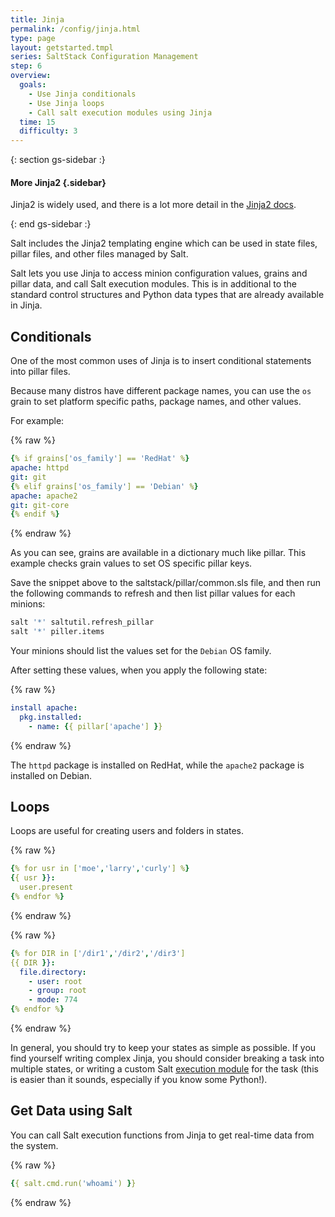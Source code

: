 ```yaml
---
title: Jinja
permalink: /config/jinja.html
type: page
layout: getstarted.tmpl
series: SaltStack Configuration Management
step: 6
overview:
  goals:
    - Use Jinja conditionals
    - Use Jinja loops
    - Call salt execution modules using Jinja
  time: 15
  difficulty: 3
---
```


{: section gs-sidebar :}

#### More Jinja2 {.sidebar}

Jinja2 is widely used, and there is a lot more detail in the [Jinja2
docs](http://jinja.pocoo.org/docs/dev/).

{: end gs-sidebar :}

Salt includes the Jinja2 templating engine which can be used in state files,
pillar files, and other files managed by Salt.

Salt lets you use Jinja to access minion configuration values, grains and
pillar data, and call Salt execution modules. This is in additional to the
standard control structures and Python data types that are already available in
Jinja.

## Conditionals

One of the most common uses of Jinja is to insert conditional statements into
pillar files. 

Because many distros have different package names, you can use the `os` grain
to set platform specific paths, package names, and other values.

For example:

{% raw %}
``` yaml
{% if grains['os_family'] == 'RedHat' %}
apache: httpd
git: git
{% elif grains['os_family'] == 'Debian' %}
apache: apache2
git: git-core
{% endif %}
```
{% endraw %}

As you can see, grains are available in a dictionary much like pillar. This
example checks grain values to set OS specific pillar keys.

Save the snippet above to the saltstack/pillar/common.sls file, and then run
the following commands to refresh and then list pillar values for each minions:

``` bash
salt '*' saltutil.refresh_pillar
salt '*' piller.items
```
Your minions should list the values set for the `Debian` OS family.

After setting these values, when you apply the following state:

{% raw %}
``` yaml
install apache:
  pkg.installed:
    - name: {{ pillar['apache'] }}
```
{% endraw %}

The `httpd` package is installed on RedHat, while the `apache2` package is
installed on Debian.

## Loops

Loops are useful for creating users and folders in states.

{% raw %}
``` yaml
{% for usr in ['moe','larry','curly'] %}
{{ usr }}:
  user.present
{% endfor %}
```
{% endraw %}

{% raw %}
``` yaml
{% for DIR in ['/dir1','/dir2','/dir3']
{{ DIR }}:
  file.directory:
    - user: root
    - group: root
    - mode: 774
{% endfor %}
```
{% endraw %}

In general, you should try to keep your states as simple as possible. If you
find yourself writing complex Jinja, you should consider breaking a task into
multiple states, or writing a custom Salt [execution
module](https://docs.saltstack.com/en/latest/ref/modules/index.html#modules-are-easy-to-write)
for the task (this is easier than it sounds, especially if you know some
Python!).

## Get Data using Salt

You can call Salt execution functions from Jinja to get real-time data from the
system.

{% raw %}
``` yaml
{{ salt.cmd.run('whoami') }}
```
{% endraw %}

